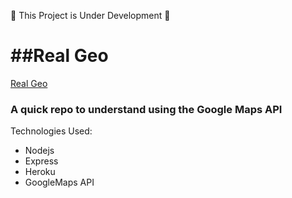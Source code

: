 :construction: This Project is Under Development :construction:

##Real Geo
===============

[Real Geo](http://realgeo.herokuapp.com)

### A quick repo to understand using the Google Maps API

Technologies Used:

  - Nodejs
  - Express
  - Heroku
  - GoogleMaps API